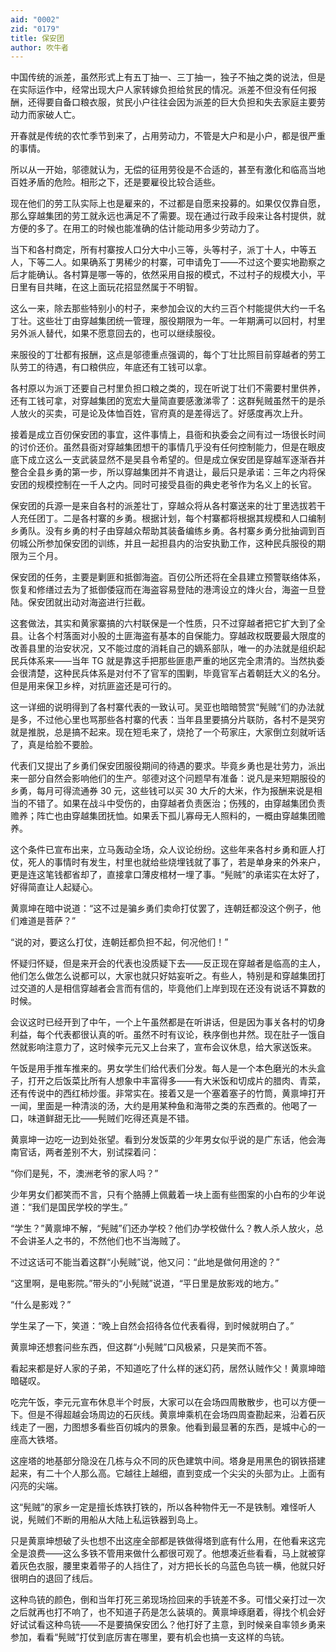 ```yaml
---
aid: "0002"
zid: "0179"
title: 保安团
author: 吹牛者
---
```


中国传统的派差，虽然形式上有五丁抽一、三丁抽一，独子不抽之类的说法，但是在实际运作中，经常出现大户人家转嫁负担给贫民的情况。派差不但没有任何报酬，还得要自备口粮衣服，贫民小户往往会因为派差的巨大负担和失去家庭主要劳动力而家破人亡。

开春就是传统的农忙季节到来了，占用劳动力，不管是大户和是小户，都是很严重的事情。

所以从一开始，邬德就认为，无偿的征用劳役是不合适的，甚至有激化和临高当地百姓矛盾的危险。相形之下，还是要雇役比较合适些。

现在他们的劳工队实际上也是雇来的，不过都是自愿来投募的。如果仅仅靠自愿，那么穿越集团的劳工就永远也满足不了需要。现在通过行政手段来让各村提供，就方便的多了。在用工的时候也能准确的估计能动用多少劳动力了。

当下和各村商定，所有村寨按人口分大中小三等，头等村子，派丁十人，中等五人，下等二人。如果确系丁男稀少的村寨，可申请免丁——不过这个要实地勘察之后才能确认。各村算是哪一等的，依然采用自报的模式，不过村子的规模大小，平日里有目共睹，在这上面玩花招显然属于不明智。

这么一来，除去那些特别小的村子，来参加会议的大约三百个村能提供大约一千名丁壮。这些壮丁由穿越集团统一管理，服役期限为一年。一年期满可以回村，村里另外派人替代，如果不愿意回去的，也可以继续服役。

来服役的丁壮都有报酬，这点是邬德重点强调的，每个丁壮比照目前穿越者的劳工队劳工的待遇，有口粮供应，年底还有工钱可以拿。

各村原以为派丁还要自己村里负担口粮之类的，现在听说丁壮们不需要村里供养，还有工钱可拿，对穿越集团的宽宏大量简直要感激涕零了：这群髡贼虽然干的是杀人放火的买卖，可是论及体恤百姓，官府真的是差得远了。好感度再次上升。

接着是成立百仞保安团的事宜，这件事情上，县衙和执委会之间有过一场很长时间的讨价还价。虽然县衙对穿越集团想干的事情几乎没有任何控制能力，但是在眼皮底下成立这么一支武装显然不是吴县令希望的。但是成立保安团是穿越军逐渐吞并整合全县乡勇的第一步，所以穿越集团并不肯退让，最后只是承诺：三年之内将保安团的规模控制在一千人之内。同时可接受县衙的典史老爷作为名义上的长官。

保安团的兵源一是来自各村的派差壮丁，穿越众将从各村寨送来的壮丁里选拔若干人充任团丁。二是各村寨的乡勇。根据计划，每个村寨都将根据其规模和人口编制乡勇队。没有乡勇的村子由穿越众帮助其装备编练乡勇。各村寨乡勇分批抽调到百仞城公所参加保安团的训练，并且一起担县内的治安执勤工作，这种民兵服役的期限为三个月。

保安团的任务，主要是剿匪和抵御海盗。百仞公所还将在全县建立预警联络体系，恢复和修缮过去为了抵御倭寇而在海盗容易登陆的港湾设立的烽火台，海盗一旦登陆。保安团就出动对海盗进行拦截。

这套做法，其实和黄家寨搞的六村联保是一个性质，只不过穿越者把它扩大到了全县。让各个村落面对小股的土匪海盗有基本的自保能力。穿越政权既要最大限度的改善县里的治安状况，又不能过度的消耗自己的嫡系部队，唯一的办法就是组织起民兵体系来——当年 TG 就是靠这手把那些匪患严重的地区完全肃清的。当然执委会很清楚，这种民兵体系是对付不了官军的围剿，毕竟官军占着朝廷大义的名分。但是用来保卫乡梓，对抗匪盗还是可行的。

这一详细的说明得到了各村寨代表的一致认可。吴亚也暗暗赞赏“髡贼”们的办法就是多，不过他心里也骂那些各村寨的代表：当年县里要搞分片联防，各村不是哭穷就是推脱，总是搞不起来。现在短毛来了，烧抢了一个苟家庄，大家倒立刻就听话了，真是给脸不要脸。

代表们又提出了乡勇们保安团服役期间的待遇的要求。毕竟乡勇也是壮劳力，派出来一部分自然会影响他们的生产。邬德对这个问题早有准备：说凡是来短期服役的乡勇，每月可得流通券 30 元，这些钱可以买 30 大斤的大米，作为报酬来说是相当的不错了。如果在战斗中受伤的，由穿越者负责医治；伤残的，由穿越集团负责赡养；阵亡也由穿越集团抚恤。如果丢下孤儿寡母无人照料的，一概由穿越集团赡养。

这个条件已宣布出来，立马轰动全场，众人议论纷纷。这些年来各村乡勇和匪人打仗，死人的事情时有发生，村里也就给些烧埋钱就了事了，若是单身来的外来户，更是连这笔钱都省却了，直接拿口薄皮棺材一埋了事。“髡贼”的承诺实在太好了，好得简直让人起疑心。

黄禀坤在暗中说道：“这不过是骗乡勇们卖命打仗罢了，连朝廷都没这个例子，他们难道是菩萨？”

“说的对，要这么打仗，连朝廷都负担不起，何况他们！”

怀疑归怀疑，但是来开会的代表也没质疑下去——反正现在穿越者是临高的主人，他们怎么做怎么说都可以，大家也就只好姑妄听之。有些人，特别是和穿越集团打过交道的人是相信穿越者会言而有信的，毕竟他们上岸到现在还没有说话不算数的时候。

会议这时已经开到了中午，一个上午虽然都是在听讲话，但是因为事关各村的切身利益，每个代表都很认真的听。虽然不时有议论，秩序倒也井然。现在肚子一饿自然就影响注意力了，这时候李元元又上台来了，宣布会议休息，给大家送饭来。

午饭是用手推车推来的。男女学生们给代表们分发。每人是一个本色磨光的木头盒子，打开之后饭菜比所有人想象中丰富得多——有大米饭和切成片的腊肉、青菜，还有传说中的西红柿炒蛋。非常实在。接着又是一个塞着塞子的竹筒，黄禀坤打开一闻，里面是一种清淡的汤，大约是用某种鱼和海带之类的东西煮的。他喝了一口，味道鲜甜无比——髡贼们吃得还真是不错。

黄禀坤一边吃一边到处张望。看到分发饭菜的少年男女似乎说的是广东话，他会海南官话，两者差别不大，别试探着问：

“你们是髡，不，澳洲老爷的家人吗？”

少年男女们都笑而不言，只有个胳膊上佩戴着一块上面有些图案的小白布的少年说道：“我们是国民学校的学生。”

“学生？”黄禀坤不解，“髡贼”们还办学校？他们办学校做什么？教人杀人放火，总不会讲圣人之书的，不然他们也不当海贼了。

不过这话可不能当着这群“小髡贼”说，他又问：“此地是做何用途的？”

“这里啊，是电影院。”带头的“小髡贼”说道，“平日里是放影戏的地方。”

“什么是影戏？”

学生呆了一下，笑道：“晚上自然会招待各位代表看得，到时候就明白了。”

黄禀坤还想套问些东西，但这群“小髡贼”口风极紧，只是笑而不答。

看起来都是好人家的子弟，不知道吃了什么样的迷幻药，居然认贼作父！黄禀坤暗暗磋叹。

吃完午饭，李元元宣布休息半个时辰，大家可以在会场四周散散步，也可以方便一下。但是不得超越会场周边的石灰线。黄禀坤乘机在会场四周查勘起来，沿着石灰线走了一圈，力图想多看些百仞城内的景象。他看到最显著的东西，是城中心的一座高大铁塔。

这座塔的地基部分隐没在几栋与众不同的灰色建筑中间。塔身是用黑色的钢铁搭建起来，有二十个人那么高。它越往上越细，直到变成一个尖尖的头部为止。上面有闪亮的尖端。

这“髡贼”的家乡一定是擅长炼铁打铁的，所以各种物件无一不是铁制。难怪听人说，髡贼们不断的用船从大陆上私运铁器到岛上。

只是黄禀坤想破了头也想不出这座全部都是铁做得塔到底有什么用，在他看来这完全是浪费——这么多铁不管用来做什么都很可观了。他想凑近些看看，马上就被穿着灰色衣服，腰里束着带子的人挡住了，对方把长长的乌蓝色鸟铳一横，他就只好很明白的退回了线后。

这种鸟铳的颜色，倒和当年打死三弟现场捡回来的手铳差不多。可惜父亲打过一次之后就再也打不响了，也不知道子药是怎么装填的。黄禀坤琢磨着，得找个机会好好试试看这种鸟铳——不是要搞保安团么？他打好了主意，到时候亲自率领乡勇来参加，看看“髡贼”打仗到底厉害在哪里，要有机会也搞一支这样的鸟铳。
